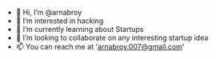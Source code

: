 - 👋 Hi, I’m @arnabroy
- 👀 I’m interested in hacking
- 🌱 I’m currently learning about Startups
- 💞️ I’m looking to collaborate on any interesting startup idea
- 📫 You can reach me at 'arnabroy.007@gmail.com'

<!---
arnabroy/arnabroy is a ✨ special ✨ repository because its `README.md` (this file) appears on your GitHub profile.
You can click the Preview link to take a look at your changes.
--->
